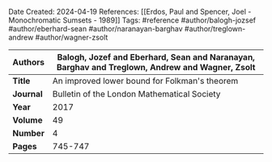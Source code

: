 Date Created: 2024-04-19
References: [[Erdos, Paul and Spencer, Joel - Monochromatic Sumsets - 1989]]
Tags: #reference #author/balogh-jozsef #author/eberhard-sean #author/naranayan-barghav #author/treglown-andrew #author/wagner-zsolt

| **Authors** | Balogh, Jozef and Eberhard, Sean and Naranayan, Barghav and Treglown, Andrew and Wagner, Zsolt |
| ----------- | ---------------------------------------------------------------------------------------------- |
| **Title**   | An improved lower bound for Folkman's theorem                                                  |
| **Journal** | Bulletin of the London Mathematical Society                                                    |
| **Year**    | 2017                                                                                           |
| **Volume**  | 49                                                                                             |
| **Number**  | 4                                                                                              |
| **Pages**   | 745-747                                                                                        |
